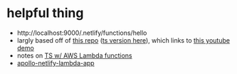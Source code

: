 # helpful thing

- http://localhost:9000/.netlify/functions/hello
- largly based off of [this repo](https://github.com/netlify/create-react-app-lambda) ([ts version here](https://github.com/sw-yx/create-react-app-lambda-typescript)), which links to [this youtube demo](https://youtu.be/3ldSM98nCHI)
- notes on [TS w/ AWS Lambda functions](https://levelup.gitconnected.com/how-to-use-typescript-for-aws-lambda-in-3-steps-1996243547eb)
- [apollo-netlify-lambda-app](https://github.com/stubailo/apollo-netlify-lambda-app)

